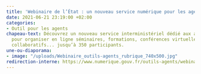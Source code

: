 ```yaml
---
title: 'Webinaire de l’État : un nouveau service numérique pour les agents'
date: 2021-06-21 23:19:00 +02:00
categories:
- Outil pour les agents
chapeau-text: Découvrez un nouveau service interministériel dédié aux agents de l’État
  pour organiser en ligne séminaires, formations, conférences virtuelles, ateliers
  collaboratifs... jusqu’à 350 participants.
une-ou-diaporama:
- image: "/uploads/Webinaire_outils-agents_rubrique_740x500.jpg"
redirection-interne: https://www.numerique.gouv.fr/outils-agents/webinaire-etat/
---
```


<div class="lien-important"><p><a href="https://www.numerique.gouv.fr/outils-agents/webinaire-etat/>Lire la suite</a></p></div>
